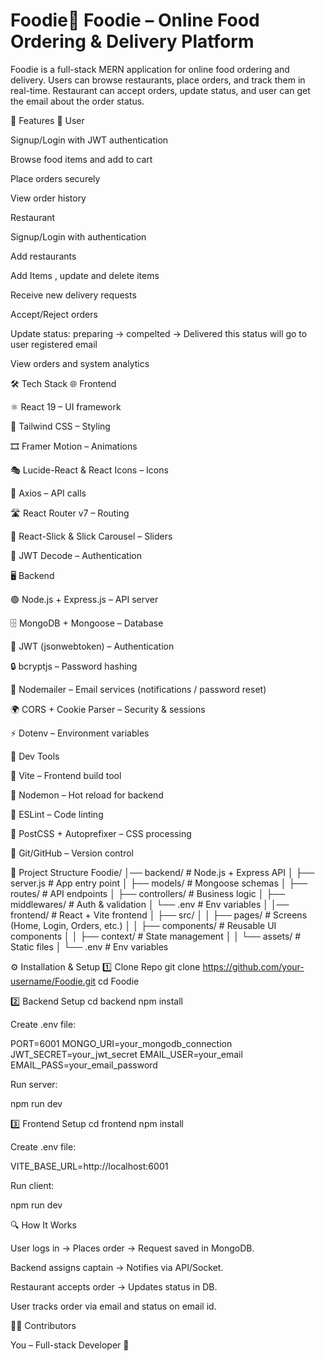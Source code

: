 # Foodie🍴 Foodie – Online Food Ordering & Delivery Platform

Foodie is a full-stack MERN application for online food ordering and delivery.
Users can browse restaurants, place orders, and track them in real-time.
Restaurant  can accept orders, update status, and user can get the email about the order status.

🚀 Features
👤 User

Signup/Login with JWT authentication

Browse food items and add to cart

Place orders securely

View order history


Restaurant

Signup/Login with authentication

Add restaurants

Add Items , update and delete items

Receive new delivery requests

Accept/Reject orders



Update status: preparing → compelted → Delivered this status will go to user registered email


View orders and system analytics

🛠️ Tech Stack
🌐 Frontend

⚛️ React 19 – UI framework

🎨 Tailwind CSS – Styling

🎞️ Framer Motion – Animations

🎭 Lucide-React & React Icons – Icons

🔗 Axios – API calls

🛣️ React Router v7 – Routing

🎠 React-Slick & Slick Carousel – Sliders

🔑 JWT Decode – Authentication

🖥️ Backend

🟢 Node.js + Express.js – API server

🗄️ MongoDB + Mongoose – Database

🔑 JWT (jsonwebtoken) – Authentication

🔒 bcryptjs – Password hashing

📧 Nodemailer – Email services (notifications / password reset)

🌍 CORS + Cookie Parser – Security & sessions

⚡ Dotenv – Environment variables

🔧 Dev Tools

🧩 Vite – Frontend build tool

🔁 Nodemon – Hot reload for backend

🧹 ESLint – Code linting

🎨 PostCSS + Autoprefixer – CSS processing

🐙 Git/GitHub – Version control

📂 Project Structure
Foodie/
│── backend/              # Node.js + Express API
│   ├── server.js         # App entry point
│   ├── models/           # Mongoose schemas
│   ├── routes/           # API endpoints
│   ├── controllers/      # Business logic
│   ├── middlewares/      # Auth & validation
│   └── .env              # Env variables
│
│── frontend/             # React + Vite frontend
│   ├── src/
│   │   ├── pages/        # Screens (Home, Login, Orders, etc.)
│   │   ├── components/   # Reusable UI components
│   │   ├── context/      # State management
│   │   └── assets/       # Static files
│   └── .env              # Env variables

⚙️ Installation & Setup
1️⃣ Clone Repo
git clone https://github.com/your-username/Foodie.git
cd Foodie

2️⃣ Backend Setup
cd backend
npm install


Create .env file:

PORT=6001
MONGO_URI=your_mongodb_connection
JWT_SECRET=your_jwt_secret
EMAIL_USER=your_email
EMAIL_PASS=your_email_password


Run server:

npm run dev

3️⃣ Frontend Setup
cd frontend
npm install


Create .env file:

VITE_BASE_URL=http://localhost:6001


Run client:

npm run dev



🔍 How It Works

User logs in → Places order → Request saved in MongoDB.

Backend assigns captain → Notifies via API/Socket.

Restaurant accepts order → Updates status in DB.

User tracks order via email and status on email id.



👨‍💻 Contributors

You – Full-stack Developer 🚀
